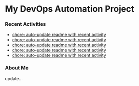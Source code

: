 # My DevOps Automation Project

### Recent Activities
<!-- activity:START -->
- [chore: auto-update readme with recent activity](https://github.com/kaigiii/mybowling-app/commit/fbafc2cebd98fcf43c7a8b0413839225f87d4590)
- [chore: auto-update readme with recent activity](https://github.com/kaigiii/mybowling-app/commit/c3b76cc15b82336be7440603a2cd78281fdc8400)
- [chore: auto-update readme with recent activity](https://github.com/kaigiii/mybowling-app/commit/18b534e864679f0d1a30462d3b273dfcc9307f6c)
- [chore: auto-update readme with recent activity](https://github.com/kaigiii/mybowling-app/commit/4c1f1ddf217c066c7aec013810ab714efc71a0c5)
- [chore: auto-update readme with recent activity](https://github.com/kaigiii/mybowling-app/commit/71e4a8f9bd76afa69d4b1ff9512c86cee2612660)
<!-- activity:END -->

### About Me
<!-- MYLINKS:START -->
<!-- MYLINKS:END -->

update...
